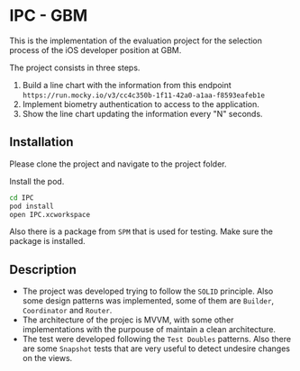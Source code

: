 # IPC - GBM

This is the implementation of the evaluation project for the selection process of the iOS developer position at GBM.

The project consists in three steps. 
1. Build a line chart with the information from this endpoint `https://run.mocky.io/v3/cc4c350b-1f11-42a0-a1aa-f8593eafeb1e`
2. Implement biometry authentication to access to the application. 
3. Show the line chart updating the information every "N" seconds. 

## Installation

Please clone the project and navigate to the project folder. 

Install the pod.

```sh
cd IPC
pod install
open IPC.xcworkspace
```

Also there is a package from `SPM` that is used for testing. Make sure the package is installed. 

## Description

- The project was developed trying to follow the `SOLID` principle. Also some design patterns was implemented, some of them are `Builder`, `Coordinator` and `Router`. 
- The architecture of the projec is MVVM, with some other implementations with the purpouse of maintain a clean architecture. 
- The test were developed following the `Test Doubles` patterns. Also there are some `Snapshot` tests that are very useful to detect undesire changes on the views. 